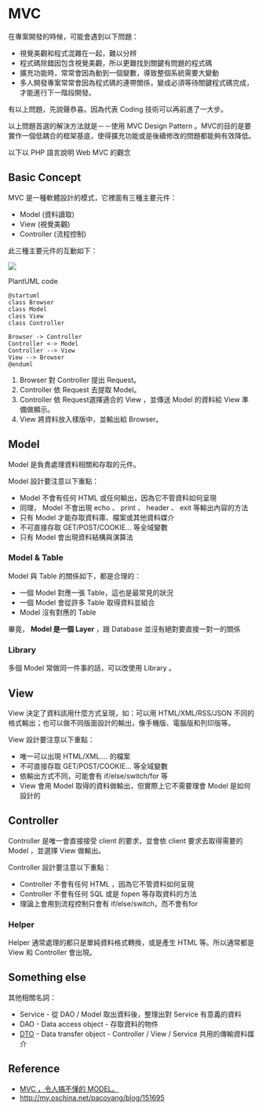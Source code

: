 MVC
===

在專案開發的時候，可能會遇到以下問題：

* 視覺美觀和程式混雜在一起，難以分辨
* 程式碼除錯因包含視覺美觀，所以更難找到關鍵有問題的程式碼
* 擴充功能時，常常會因為動到一個變數，導致整個系統需要大變動
* 多人開發專案常常會因為程式碼的連帶關係，變成必須等待關鍵程式碼完成，才能進行下一階段開發。

有以上問題，先說聲恭喜。因為代表 Coding 技術可以再前進了一大步。

以上問題首選的解決方法就是－－使用 MVC Design Pattern 。MVC的目的是要實作一個低耦合的框架基底，使得擴充功能或是後續修改的問題都能夠有效降低。

以下以 PHP 語言說明 Web MVC 的觀念

Basic Concept
-------------

MVC 是一種軟體設計的模式，它裡面有三種主要元件：

* Model (資料讀取)
* View (視覺美觀)
* Controller (流程控制)

此三種主要元件的互動如下：

![](http://plantuml.com/plantuml/png/Iyv9B2vMS2hABozEBU9A1lDyyrDISw3iiCpKSYZJEJ-lf2W_9mUeZWkgGK7N3baOmLIm0Sf0p44Ir0KAWWq44M0Ur1m0)

PlantUML code

```uml
@startuml
class Browser
class Model
class View
class Controller

Browser -> Controller
Controller <-> Model
Controller --> View
View --> Browser
@enduml
```

1. Browser 對 Controller 提出 Request。
2. Controller 依 Request 去提取 Model。
3. Controller 依 Request選擇適合的 View ，並傳送 Model 的資料給 View 準備做顯示。
4. View 將資料放入樣版中，並輸出給 Browser。

Model
-----

Model 是負責處理資料相關和存取的元件。

Model 設計要注意以下重點：

* Model 不會有任何 HTML 或任何輸出，因為它不管資料如何呈現
* 同理， Model 不會出現 echo 、 print 、 header 、 exit 等輸出內容的方法
* 只有 Model 才能存取資料庫、檔案或其他資料媒介
* 不可直接存取 GET/POST/COOKIE... 等全域變數
* 只有 Model 會出現資料結構與演算法

### Model & Table

Model 與 Table 的關係如下，都是合理的：

* 一個 Model 對應一張 Table，這也是最常見的狀況
* 一個 Model 會從許多 Table 取得資料並組合
* Model 沒有對應的 Table

畢竟， **Model 是一個 Layer** ，跟 Database 並沒有絕對要直接一對一的關係

### Library

多個 Model 常做同一件事的話，可以改使用 Library 。

View
----

View 決定了資料該用什麼方式呈現，如：可以用 HTML/XML/RSS/JSON 不同的格式輸出；也可以做不同版面設計的輸出，像手機版、電腦版和列印版等。

View 設計要注意以下重點：

* 唯一可以出現 HTML/XML.... 的檔案
* 不可直接存取 GET/POST/COOKIE... 等全域變數
* 依輸出方式不同，可能會有 if/else/switch/for 等
* View 會用 Model 取得的資料做輸出，但實際上它不需要理會 Model 是如何設計的

Controller
----------

Controller 是唯一會直接接受 client 的要求，並會依 client 要求去取得需要的 Model ，並選擇 View 做輸出。

Controller 設計要注意以下重點：

* Controller 不會有任何 HTML ，因為它不管資料如何呈現
* Controller 不會有任何 SQL 或是 fopen 等存取資料的方法
* 理論上會用到流程控制只會有 if/else/switch，而不會有for

### Helper

Helper 通常處理的都只是單純資料格式轉換，或是產生 HTML 等。所以通常都是 View 和 Controller 會出現。

Something else
--------------

其他相關名詞：

* Service - 從 DAO / Model 取出資料後，整理出對 Service 有意義的資料
* DAO - Data access object - 存取資料的物件
* [DTO](http://martinfowler.com/eaaCatalog/dataTransferObject.html) - Data transfer object - Controller / View / Service 共用的傳輸資料媒介

Reference
---------

  * [MVC ，令人搞不懂的 MODEL。](http://blog.turn.tw/?p=217)
  * http://my.oschina.net/pacoyang/blog/151695
